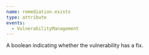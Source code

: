 ```yaml
---
name: remediation.exists
type: attribute
events:
  - VulnerabilityManagement
---
```


A boolean indicating whether the vulnerability has a fix.
